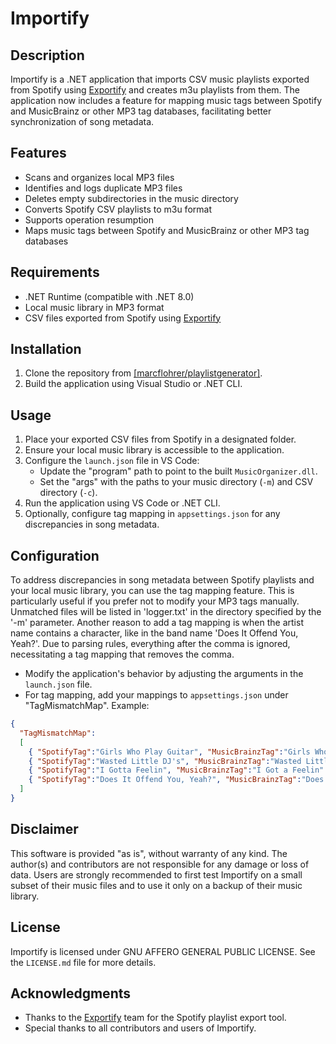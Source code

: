 # Importify

## Description

Importify is a .NET application that imports CSV music playlists exported from Spotify using [Exportify](https://exportify.net/) and creates m3u playlists from them. The application now includes a feature for mapping music tags between Spotify and MusicBrainz or other MP3 tag databases, facilitating better synchronization of song metadata.

## Features

- Scans and organizes local MP3 files
- Identifies and logs duplicate MP3 files
- Deletes empty subdirectories in the music directory
- Converts Spotify CSV playlists to m3u format
- Supports operation resumption
- Maps music tags between Spotify and MusicBrainz or other MP3 tag databases

## Requirements

- .NET Runtime (compatible with .NET 8.0)
- Local music library in MP3 format
- CSV files exported from Spotify using [Exportify](https://exportify.net/)

## Installation

1. Clone the repository from [[marcflohrer/playlistgenerator]](https://github.com/marcflohrer/playlistgenerator).
2. Build the application using Visual Studio or .NET CLI.

## Usage

1. Place your exported CSV files from Spotify in a designated folder.
2. Ensure your local music library is accessible to the application.
3. Configure the `launch.json` file in VS Code:
   - Update the "program" path to point to the built `MusicOrganizer.dll`.
   - Set the "args" with the paths to your music directory (`-m`) and CSV directory (`-c`).
4. Run the application using VS Code or .NET CLI.
5. Optionally, configure tag mapping in `appsettings.json` for any discrepancies in song metadata.

## Configuration

To address discrepancies in song metadata between Spotify playlists and your local music library, you can use the tag mapping feature. This is particularly useful if you prefer not to modify your MP3 tags manually. Unmatched files will be listed in 'logger.txt' in the directory specified by the '-m' parameter. Another reason to add a tag mapping is when the artist name contains a character, like in the band name 'Does It Offend You, Yeah?'. Due to parsing rules, everything after the comma is ignored, necessitating a tag mapping that removes the comma.

- Modify the application's behavior by adjusting the arguments in the `launch.json` file.
- For tag mapping, add your mappings to `appsettings.json` under "TagMismatchMap". Example:

```json
{
  "TagMismatchMap":
  [
    { "SpotifyTag":"Girls Who Play Guitar", "MusicBrainzTag":"Girls Who Play Guitars" },
    { "SpotifyTag":"Wasted Little DJ's", "MusicBrainzTag":"Wasted Little DJs" },
    { "SpotifyTag":"I Gotta Feelin", "MusicBrainzTag":"I Got a Feelin" },
    { "SpotifyTag":"Does It Offend You, Yeah?", "MusicBrainzTag":"Does It Offend You Yeah?" }
  ]
}
```

## Disclaimer

This software is provided "as is", without warranty of any kind. The author(s) and contributors are not responsible for any damage or loss of data. Users are strongly recommended to first test Importify on a small subset of their music files and to use it only on a backup of their music library.

## License

Importify is licensed under GNU AFFERO GENERAL PUBLIC LICENSE. See the `LICENSE.md` file for more details.

## Acknowledgments

- Thanks to the [Exportify](https://exportify.net/) team for the Spotify playlist export tool.
- Special thanks to all contributors and users of Importify.
